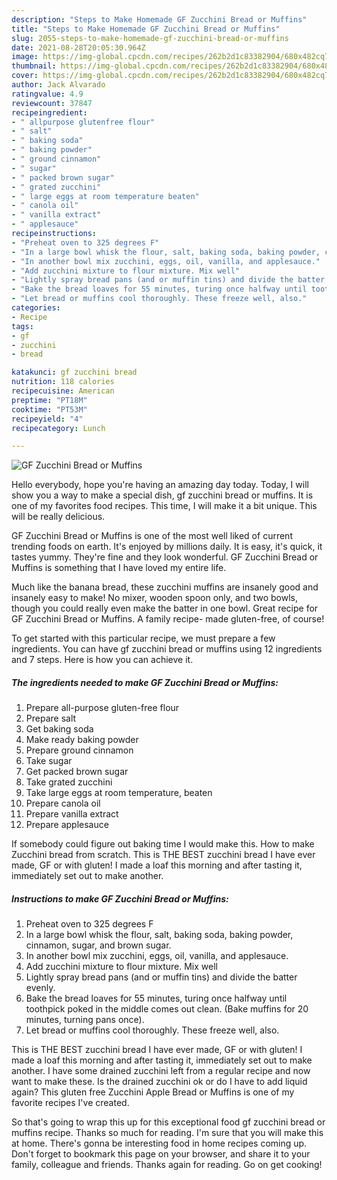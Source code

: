```yaml
---
description: "Steps to Make Homemade GF Zucchini Bread or Muffins"
title: "Steps to Make Homemade GF Zucchini Bread or Muffins"
slug: 2055-steps-to-make-homemade-gf-zucchini-bread-or-muffins
date: 2021-08-28T20:05:30.964Z
image: https://img-global.cpcdn.com/recipes/262b2d1c83382904/680x482cq70/gf-zucchini-bread-or-muffins-recipe-main-photo.jpg
thumbnail: https://img-global.cpcdn.com/recipes/262b2d1c83382904/680x482cq70/gf-zucchini-bread-or-muffins-recipe-main-photo.jpg
cover: https://img-global.cpcdn.com/recipes/262b2d1c83382904/680x482cq70/gf-zucchini-bread-or-muffins-recipe-main-photo.jpg
author: Jack Alvarado
ratingvalue: 4.9
reviewcount: 37847
recipeingredient:
- " allpurpose glutenfree flour"
- " salt"
- " baking soda"
- " baking powder"
- " ground cinnamon"
- " sugar"
- " packed brown sugar"
- " grated zucchini"
- " large eggs at room temperature beaten"
- " canola oil"
- " vanilla extract"
- " applesauce"
recipeinstructions:
- "Preheat oven to 325 degrees F"
- "In a large bowl whisk the flour, salt, baking soda, baking powder, cinnamon, sugar, and brown sugar."
- "In another bowl mix zucchini, eggs, oil, vanilla, and applesauce."
- "Add zucchini mixture to flour mixture. Mix well"
- "Lightly spray bread pans (and or muffin tins) and divide the batter evenly."
- "Bake the bread loaves for 55 minutes, turing once halfway until toothpick poked in the middle comes out clean. (Bake muffins for 20 minutes, turning pans once)."
- "Let bread or muffins cool thoroughly. These freeze well, also."
categories:
- Recipe
tags:
- gf
- zucchini
- bread

katakunci: gf zucchini bread 
nutrition: 118 calories
recipecuisine: American
preptime: "PT18M"
cooktime: "PT53M"
recipeyield: "4"
recipecategory: Lunch

---
```



![GF Zucchini Bread or Muffins](https://img-global.cpcdn.com/recipes/262b2d1c83382904/680x482cq70/gf-zucchini-bread-or-muffins-recipe-main-photo.jpg)

Hello everybody, hope you're having an amazing day today. Today, I will show you a way to make a special dish, gf zucchini bread or muffins. It is one of my favorites food recipes. This time, I will make it a bit unique. This will be really delicious.

GF Zucchini Bread or Muffins is one of the most well liked of current trending foods on earth. It's enjoyed by millions daily. It is easy, it's quick, it tastes yummy. They're fine and they look wonderful. GF Zucchini Bread or Muffins is something that I have loved my entire life.

Much like the banana bread, these zucchini muffins are insanely good and insanely easy to make! No mixer, wooden spoon only, and two bowls, though you could really even make the batter in one bowl. Great recipe for GF Zucchini Bread or Muffins. A family recipe- made gluten-free, of course!


To get started with this particular recipe, we must prepare a few ingredients. You can have gf zucchini bread or muffins using 12 ingredients and 7 steps. Here is how you can achieve it.

<!--inarticleads1-->

##### The ingredients needed to make GF Zucchini Bread or Muffins:

1. Prepare  all-purpose gluten-free flour
1. Prepare  salt
1. Get  baking soda
1. Make ready  baking powder
1. Prepare  ground cinnamon
1. Take  sugar
1. Get  packed brown sugar
1. Take  grated zucchini
1. Take  large eggs at room temperature, beaten
1. Prepare  canola oil
1. Prepare  vanilla extract
1. Prepare  applesauce


If somebody could figure out baking time I would make this. How to make Zucchini bread from scratch. This is THE BEST zucchini bread I have ever made, GF or with gluten! I made a loaf this morning and after tasting it, immediately set out to make another. 

<!--inarticleads2-->

##### Instructions to make GF Zucchini Bread or Muffins:

1. Preheat oven to 325 degrees F
1. In a large bowl whisk the flour, salt, baking soda, baking powder, cinnamon, sugar, and brown sugar.
1. In another bowl mix zucchini, eggs, oil, vanilla, and applesauce.
1. Add zucchini mixture to flour mixture. Mix well
1. Lightly spray bread pans (and or muffin tins) and divide the batter evenly.
1. Bake the bread loaves for 55 minutes, turing once halfway until toothpick poked in the middle comes out clean. (Bake muffins for 20 minutes, turning pans once).
1. Let bread or muffins cool thoroughly. These freeze well, also.


This is THE BEST zucchini bread I have ever made, GF or with gluten! I made a loaf this morning and after tasting it, immediately set out to make another. I have some drained zucchini left from a regular recipe and now want to make these. Is the drained zucchini ok or do I have to add liquid again? This gluten free Zucchini Apple Bread or Muffins is one of my favorite recipes I&#39;ve created. 

So that's going to wrap this up for this exceptional food gf zucchini bread or muffins recipe. Thanks so much for reading. I'm sure that you will make this at home. There's gonna be interesting food in home recipes coming up. Don't forget to bookmark this page on your browser, and share it to your family, colleague and friends. Thanks again for reading. Go on get cooking!
